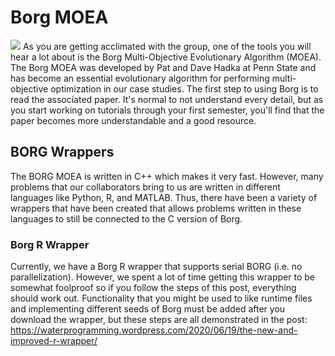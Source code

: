 # Borg MOEA
![](Borg_logo.png)
As you are getting acclimated with the group, one of the tools you will hear a lot about is the Borg Multi-Objective Evolutionary Algorithm (MOEA). The Borg MOEA was developed by Pat and Dave Hadka at Penn State and has become an essential evolutionary algorithm for performing multi-objective optimization in our case studies. The first step to using Borg is to read the associated paper. It's normal to not understand every detail, but as you start working on tutorials through your first semester, you'll find that the paper becomes more understandable and a good resource.   

## BORG Wrappers

The BORG MOEA is written in C++ which makes it very fast. However, many problems that our collaborators bring to us are written in different languages like Python, R, and MATLAB. Thus, there have been a variety of wrappers that have been created that allows problems written in these languages to still be connected to the C version of Borg. 

### Borg R Wrapper

Currently, we have a Borg R wrapper that supports serial BORG (i.e. no parallelization). However, we spent a lot of time getting this wrapper to be somewhat foolproof so if you follow the steps of this post, everything should work out. Functionality that you might be used to like runtime files and implementing different seeds of Borg must be added after you download the wrapper, but these steps are all demonstrated in the post: https://waterprogramming.wordpress.com/2020/06/19/the-new-and-improved-r-wrapper/

